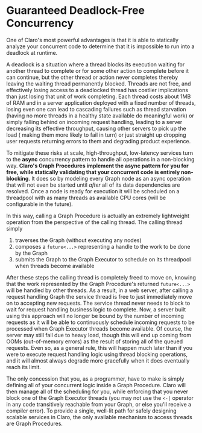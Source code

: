 # Guaranteed Deadlock-Free Concurrency

One of Claro's most powerful advantages is that it is able to statically analyze your concurrent code to determine that
it is impossible to run into a deadlock at runtime.

A deadlock is a situation where a thread blocks its execution waiting for another thread to complete or for some other
action to complete before it can continue, but the other thread or action never completes thereby leaving the
waiting thread permanently blocked. Threads are not free, and effectively losing access to a deadlocked thread has
costlier implications than just losing that unit of work completing. Each thread costs about 1MB of RAM and in a server
application deployed with a fixed number of threads, losing even one can lead to cascading failures such as thread
starvation (having no more threads in a healthy state available do meaningful work) or simply falling behind on incoming
request handling, leading to a server decreasing its effective throughput, causing other servers to pick up the load (
making them more likely to fail in turn) or just straight up dropping user requests returning errors to them and
degrading product experience.

To mitigate these risks at scale, high-throughput, low-latency services turn to the __async__ concurrency pattern to
handle all operations in a non-blocking way. __Claro's Graph Procedures implement the async pattern for you for free,
while statically validating that your concurrent code is entirely non-blocking__. It does so by modeling every Graph
node as an async operation that will not even be started until *after* all of its data dependencies are resolved. Once a
node is ready for execution it will be scheduled on a threadpool with as many threads as available CPU cores (will be
configurable in the future).

In this way, calling a Graph Procedure is actually an extremely lightweight operation from the perspective of the
calling thread. The calling thread simply

1. traverses the Graph (without executing any nodes)
2. composes a `future<...>` representing a handle to the work to be done by the Graph
3. submits the Graph to the Graph Executor to schedule on its threadpool when threads become available

After these steps the calling thread is completely freed to move on, knowing that the work represented by the Graph
Procedure's returned `future<...>` will be handled by other threads. As a result, in a web server, after calling a
request handling Graph the service thread is free to just immediately move on to accepting new requests. The service
thread never needs to block to wait for request handling business logic to complete. Now, a server built using this
approach will no longer be bound by the number of incoming requests as it will be able to continuously schedule incoming
requests to be processed when Graph Executor threads become available. Of course, the server may still fail due to heavy
load, though this will end up coming from OOMs (out-of-memory errors) as the result of storing all of the queued
requests. Even so, as a general rule, this will happen much later than if you were to execute request handling logic
using thread blocking operations, and it will almost always degrade more gracefully when it does eventually reach its
limit.

The only concession that you, as a programmer, have to make is simply defining all of your concurrent logic inside a
Graph Procedure. Claro will then manage all of the scheduling for you, while enforcing that you never block one of the
Graph Executor threads (you may not use the `<-|` operator in any code transitively reachable from your Graph, or else
you'll receive a compiler error). To provide a single, well-lit path for safely designing scalable services in Claro,
the only available mechanism to access threads are Graph Procedures.